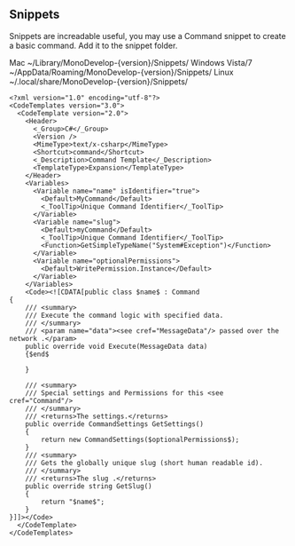 ## Snippets
Snippets are increadable useful, you may use a Command snippet to create a basic command. Add it to the snippet folder.

Mac                 ~/Library/MonoDevelop-{version}/Snippets/
Windows Vista/7     ~/AppData/Roaming/MonoDevelop-{version}/Snippets/
Linux               ~/.local/share/MonoDevelop-{version}/Snippets/

```
<?xml version="1.0" encoding="utf-8"?>
<CodeTemplates version="3.0">
  <CodeTemplate version="2.0">
    <Header>
      <_Group>C#</_Group>
      <Version />
      <MimeType>text/x-csharp</MimeType>
      <Shortcut>command</Shortcut>
      <_Description>Command Template</_Description>
      <TemplateType>Expansion</TemplateType>
    </Header>
    <Variables>
      <Variable name="name" isIdentifier="true">
        <Default>MyCommand</Default>
        <_ToolTip>Unique Command Identifier</_ToolTip>
      </Variable>
      <Variable name="slug">
        <Default>myCommand</Default>
        <_ToolTip>Unique Command Identifier</_ToolTip>
        <Function>GetSimpleTypeName("System#Exception")</Function>
      </Variable>
      <Variable name="optionalPermissions">
        <Default>WritePermission.Instance</Default>
      </Variable>
    </Variables>
    <Code><![CDATA[public class $name$ : Command
{
    /// <summary>
    /// Execute the command logic with specified data.
    /// </summary>
    /// <param name="data"><see cref="MessageData"/> passed over the network .</param>
    public override void Execute(MessageData data)
    {$end$

    }

    /// <summary>
    /// Special settings and Permissions for this <see cref="Command"/>
    /// </summary>
    /// <returns>The settings.</returns>
    public override CommandSettings GetSettings()
    {
        return new CommandSettings($optionalPermissions$);
    }
    /// <summary>
    /// Gets the globally unique slug (short human readable id).
    /// </summary>
    /// <returns>The slug .</returns>
    public override string GetSlug()
    {
        return "$name$";
    }
}]]></Code>
  </CodeTemplate>
</CodeTemplates>
```
